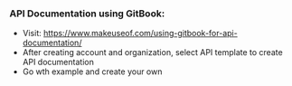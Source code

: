 ### API Documentation using GitBook:
- Visit: https://www.makeuseof.com/using-gitbook-for-api-documentation/
- After creating account and organization, select API template to create API documentation
- Go wth example and create your own